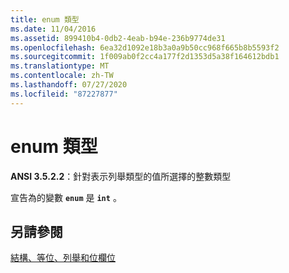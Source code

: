 ```yaml
---
title: enum 類型
ms.date: 11/04/2016
ms.assetid: 899410b4-0db2-4eab-b94e-236b9774de31
ms.openlocfilehash: 6ea32d1092e18b3a0a9b50cc968f665b8b5593f2
ms.sourcegitcommit: 1f009ab0f2cc4a177f2d1353d5a38f164612bdb1
ms.translationtype: MT
ms.contentlocale: zh-TW
ms.lasthandoff: 07/27/2020
ms.locfileid: "87227877"
---
```

# <a name="enum-type"></a>enum 類型

**ANSI 3.5.2.2**：針對表示列舉類型的值所選擇的整數類型

宣告為的變數 **`enum`** 是 **`int`** 。

## <a name="see-also"></a>另請參閱

[結構、等位、列舉和位欄位](../c-language/structures-unions-enumerations-and-bit-fields.md)
